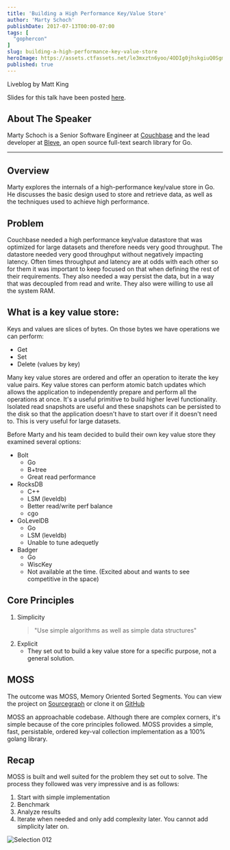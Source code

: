 ```yaml
---
title: 'Building a High Performance Key/Value Store'
author: 'Marty Schoch'
publishDate: 2017-07-13T00:00-07:00
tags: [
  "gophercon"
]
slug: building-a-high-performance-key-value-store
heroImage: https://assets.ctfassets.net/le3mxztn6yoo/4ODIg0jhskgiuQ0SgmaMsm/addc509ab1dff98eb6864bcee1740aad/Selection_012.bmp
published: true
---
```


Liveblog by Matt King

Slides for this talk have been posted [here](https://speakerdeck.com/mschoch/value-store-in-go).

## About The Speaker

Marty Schoch is a Senior Software Engineer at [Couchbase](https://couchbase.com) and the lead developer at [Bleve](http://www.blevesearch.com/), an open source full-text search library for Go.

---

## Overview

Marty explores the internals of a high-performance key/value store in Go. He discusses the basic design used to store and retrieve data, as well as the techniques used to achieve high performance.

## Problem

Couchbase needed a high performance key/value datastore that was optimized for large datasets and therefore needs very good throughput. The datastore needed very good throughput without negatively impacting latency. Often times throughput and latency are at odds with each other so for them it was important to keep focused on that when defining the rest of their requirements. They also needed a way persist the data, but in a way that was decoupled from read and write. They also were willing to use all the system RAM.

## What is a key value store:

Keys and values are slices of bytes. On those bytes we have operations we can perform:

- Get
- Set
- Delete (values by key)

Many key value stores are ordered and offer an operation to iterate the key value pairs. Key value stores can perform atomic batch updates which allows the application to independently prepare and perform all the operations at once. It's a useful primitive to build higher level functionality. Isolated read snapshots are useful and these snapshots can be persisted to the disk so that the application doesn't have to start over if it doesn't need to. This is very useful for large datasets.

Before Marty and his team decided to build their own key value store they examined several options:

- Bolt
  - Go
  - B+tree
  - Great read performance
- RocksDB
  - C++
  - LSM (leveldb)
  - Better read/write perf balance
  - cgo
- GoLevelDB
  - Go
  - LSM (leveldb)
  - Unable to tune adequetly
- Badger
  - Go
  - WiscKey
  - Not available at the time. (Excited about and wants to see competitive in the space)

## Core Principles

1. Simplicity
   > "Use simple algorithms as well as simple data structures"
2. Explicit
   - They set out to build a key value store for a specific purpose, not a general solution.

## MOSS

The outcome was MOSS, Memory Oriented Sorted Segments. You can view the project on [Sourcegraph](https://sourcegraph.com/github.com/couchbase/moss) or clone it on [GitHub](https://github.com/couchbase/moss)

MOSS an approachable codebase. Although there are complex corners, it's simple because of the core principles followed. MOSS provides a simple, fast, persistable, ordered key-val collection implementation as a 100% golang library.

## Recap

MOSS is built and well suited for the problem they set out to solve. The process they followed was very impressive and is as follows:

1. Start with simple implementation
2. Benchmark
3. Analyze results
4. Iterate when needed and only add complexity later. You cannot add simplicity later on.

![Selection 012](//assets.contentful.com/le3mxztn6yoo/4ODIg0jhskgiuQ0SgmaMsm/addc509ab1dff98eb6864bcee1740aad/Selection_012.bmp)